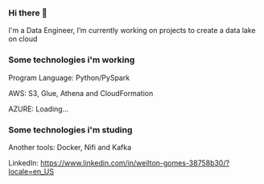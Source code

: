 ### Hi there 👋

I'm a Data Engineer, I’m currently working on projects to create a data lake on cloud

### Some technologies i'm working
Program Language: Python/PySpark

AWS: S3, Glue, Athena and CloudFormation

AZURE: Loading...

### Some technologies i'm studing
Another tools: Docker, Nifi and Kafka

LinkedIn: https://www.linkedin.com/in/weilton-gomes-38758b30/?locale=en_US

<!--
**Weilton/weilton** is a ✨ _special_ ✨ repository because its `README.md` (this file) appears on your GitHub profile.

Here are some ideas to get you started:

- 🔭 I’m currently working on ...
- 🌱 I’m currently learning ...
- 👯 I’m looking to collaborate on ...
- 🤔 I’m looking for help with ...
- 💬 Ask me about ...
- 📫 How to reach me: ...
- 😄 Pronouns: ...
- ⚡ Fun fact: ...
-->
